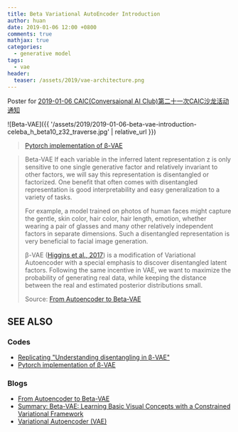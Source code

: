```yaml
---
title: Beta Variational AutoEncoder Introduction
author: huan
date: 2019-01-06 12:00 +0800
comments: true
mathjax: true
categories: 
  - generative model
tags:
  - vae
header:
  teaser: /assets/2019/vae-architecture.png
---
```


Poster for [2019-01-06 CAIC(Conversaional AI Club)第二十一次CAIC沙龙活动通知](https://github.com/BUPT/awesome-chatbot/issues/51)

![Beta-VAE]({{ '/assets/2019/2019-01-06-beta-vae-introduction-celeba_h_beta10_z32_traverse.jpg' | relative_url }})
> [Pytorch implementation of β-VAE](https://github.com/1Konny/Beta-VAE)

> Beta-VAE
> If each variable in the inferred latent representation z is only sensitive to one single generative factor and relatively invariant to other factors, we will say this representation is disentangled or factorized. One benefit that often comes with disentangled representation is good interpretability and easy generalization to a variety of tasks.
> 
> For example, a model trained on photos of human faces might capture the gentle, skin color, hair color, hair length, emotion, whether wearing a pair of glasses and many other relatively independent factors in separate dimensions. Such a disentangled representation is very beneficial to facial image generation.
> 
> β-VAE ([Higgins et al., 2017](https://openreview.net/forum?id=Sy2fzU9gl)) is a modification of Variational Autoencoder with a special emphasis to discover disentangled latent factors. Following the same incentive in VAE, we want to maximize the probability of generating real data, while keeping the distance between the real and estimated posterior distributions small.
> 
> Source: [From Autoencoder to Beta-VAE](https://lilianweng.github.io/lil-log/2018/08/12/from-autoencoder-to-beta-vae.html)

## SEE ALSO

### Codes

- [Replicating "Understanding disentangling in β-VAE"](https://github.com/miyosuda/disentangled_vae)
- [Pytorch implementation of β-VAE](https://github.com/1Konny/Beta-VAE)

### Blogs

- [From Autoencoder to Beta-VAE](https://lilianweng.github.io/lil-log/2018/08/12/from-autoencoder-to-beta-vae.html)
- [Summary: Beta-VAE: Learning Basic Visual Concepts with a Constrained Variational Framework](https://medium.com/uci-nlp/summary-beta-vae-learning-basic-visual-concepts-with-a-constrained-variational-framework-91ad843b49e8)
- [Variational Autoencoder (VAE)](https://snowkylin.github.io/autoencoder/2016/12/05/introduction-to-variational-autoencoder.html)
